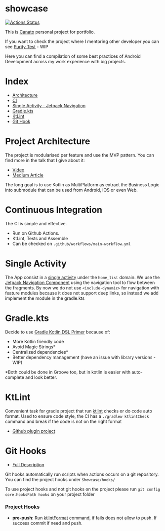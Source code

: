 # showcase
[![Actions Status](https://github.com/Canato/showcase/workflows/{MainCI}/badge.svg)](https://https://github.com/Canato/showcase/actions)

This is [Canato](https://www.linkedin.com/in/vcanato/) personal project for portfolio.

If you want to check the project where I mentoring other developer you can see [Purity Test](https://github.com/Canato/Purity-Test) - WIP

Here you can find a compilation of some best practices of Android Development across my work experience with big projects.

# Index

- [Architecture](#project-architecture)
- [CI](#continuous-integration)
- [Single Activity - Jetpack Navigation](#single-activity) 
- [Gradle.kts](#gradle.kts) 
- [KtLint](#ktlint) 
- [Git Hook](#git-hooks)

# Project Architecture

The project is modularised per feature and use the MVP pattern.
You can find more in the talk that I give about it:
- [Video](https://www.youtube.com/watch?v=pxBNyLZiIVI&ab_channel=CanatoVictor)
- [Medium Article](https://medium.com/@vcanato/depop-mvp-architecture-in-android-8a7b2eed5dd2)

The long goal is to use Kotlin as MultiPlatform as extract the Business Logic into submodule that can be used from Android, iOS or even Web. 

# Continuous Integration

The CI is simple and effective.
- Run on Github Actions.
- KtLint, Tests and Assemble
- Can be checked on `.github/workflows/main-workflow.yml`

# Single Activity

The App consist in a [single activity](https://www.youtube.com/watch?v=2k8x8V77CrU&ab_channel=AndroidDevelopers) under the `home_list` domain.
We use the [Jetpack Navigation Component](https://developer.android.com/guide/navigation) using the navigation tool to flow between the fragments.
By now we do not use `<include-dynamic>` for navigation with feature modules because it does not support deep links, so instead we add implement the module in the gradle.kts 

# Gradle.kts

Decide to use [Gradle Kotlin DSL Primer](https://docs.gradle.org/current/userguide/kotlin_dsl.html) because of:

- More Kotlin friendly code
- Avoid Magic Strings*
- Centralized dependencies* 
- Better dependency management (have an issue with library versions - WIP) 

*Both could be done in Groove too, but in kotlin is easier with auto-complete and look better.

# KtLint

Convenient task for gradle project that run [ktlint](https://github.com/pinterest/ktlint) checks or do code auto format.
Used to ensure code style, the CI has a `./gradlew ktlintCheck` command and break if the code is not on the right format

- [Github plugin project](https://github.com/JLLeitschuh/ktlint-gradle)

# Git Hooks

- [Full Description](https://git-scm.com/book/en/v2/Customizing-Git-Git-Hooks)

Git hooks automatically run scripts when actions occurs on a git repository.
You can find the project hooks under `Showcase/hooks/`

To use project hooks and not git hooks on the project please run `git config core.hooksPath hooks` on your project folder

### Project Hooks
- **pre-push:** Run [ktlintFormat](#ktlint) command, if fails does not allow to push. If success commit if need and push.